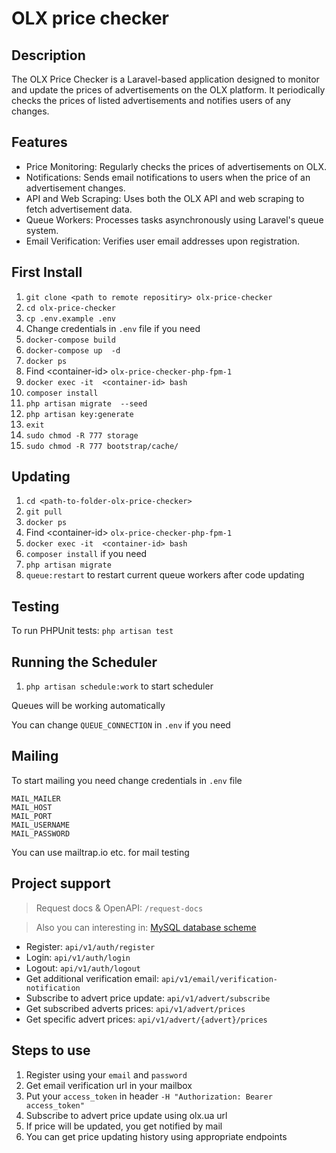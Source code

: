 # OLX price checker

## Description 

The OLX Price Checker is a Laravel-based application designed to monitor and update the prices of advertisements on the OLX platform. It periodically checks the prices of listed advertisements and notifies users of any changes.

## Features
*  Price Monitoring: Regularly checks the prices of advertisements on OLX.
*  Notifications: Sends email notifications to users when the price of an advertisement changes.
*  API and Web Scraping: Uses both the OLX API and web scraping to fetch advertisement data.
*  Queue Workers: Processes tasks asynchronously using Laravel's queue system.
*  Email Verification: Verifies user email addresses upon registration.

##  First Install

1) `git clone <path to remote repositiry> olx-price-checker`
2) `cd olx-price-checker`
3) `cp .env.example .env`
4) Change credentials in `.env` file if you need
5) `docker-compose build`
6) `docker-compose up  -d`
7) `docker ps`
8)  Find \<container-id\> `olx-price-checker-php-fpm-1`
9)  `docker exec -it  <container-id> bash`
10) `composer install`
11) `php artisan migrate  --seed`
12) `php artisan key:generate`
13) `exit`
14) `sudo chmod -R 777 storage`
15) `sudo chmod -R 777 bootstrap/cache/`

## Updating

1) `cd <path-to-folder-olx-price-checker>`
2) `git pull`
3) `docker ps`
4) Find \<container-id\> `olx-price-checker-php-fpm-1`
5) `docker exec -it  <container-id> bash`
6) `composer install` if you need
7) `php artisan migrate`
8) `queue:restart` to restart current queue workers after code updating


## Testing

To run PHPUnit tests: `php artisan test`

## Running the Scheduler

1) `php artisan schedule:work` to start scheduler

Queues will be working automatically

You can change `QUEUE_CONNECTION` in `.env` if you need

##  Mailing

To start mailing you need change credentials in `.env` file

 ```
 MAIL_MAILER
 MAIL_HOST
 MAIL_PORT
 MAIL_USERNAME
 MAIL_PASSWORD
 ```

You can use mailtrap.io etc. for mail testing

## Project support

> Request docs & OpenAPI: `/request-docs`

> Also you can interesting in: [MySQL database scheme](https://drawsql.app/teams/test-4184/diagrams/olx-price-checker)


- Register: `api/v1/auth/register`
- Login: `api/v1/auth/login`
- Logout: `api/v1/auth/logout`
- Get additional verification email: `api/v1/email/verification-notification`
- Subscribe to advert price update: `api/v1/advert/subscribe`
- Get subscribed adverts prices: `api/v1/advert/prices`
- Get specific advert prices: `api/v1/advert/{advert}/prices`

## Steps to use

1) Register using your `email` and `password`
2) Get email verification url in your mailbox
3) Put your `access_token` in header `-H "Authorization: Bearer access_token"`
4) Subscribe to advert price update using olx.ua url
5) If price will be updated, you get notified by mail
6) You can get price updating history using appropriate endpoints